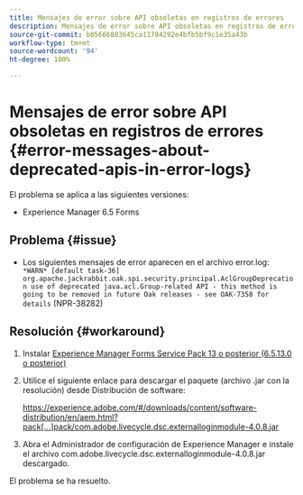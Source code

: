```yaml
---
title: Mensajes de error sobre API obsoletas en registros de errores
description: Mensajes de error sobre API obsoletas en registros de errores
source-git-commit: b05666883645ca11784292e4bfb5bf9c1e35a43b
workflow-type: tm+mt
source-wordcount: '94'
ht-degree: 100%

---
```



# Mensajes de error sobre API obsoletas en registros de errores {#error-messages-about-deprecated-apis-in-error-logs}

El problema se aplica a las siguientes versiones:

* Experience Manager 6.5 Forms

## Problema {#issue}

* Los siguientes mensajes de error aparecen en el archivo error.log:
  ` *WARN* [default task-36] org.apache.jackrabbit.oak.spi.security.principal.AclGroupDeprecation use of deprecated java.acl.Group-related API - this method is going to be removed in future Oak releases - see OAK-7358 for details` (NPR-38282)

## Resolución {#workaround}

1. Instalar [Experience Manager Forms Service Pack 13 o posterior (6.5.13.0 o posterior)](https://experienceleague.adobe.com/docs/experience-manager-65/release-notes/release-notes.html?lang=es)
1. Utilice el siguiente enlace para descargar el paquete (archivo .jar con la resolución) desde Distribución de software:

   https://experience.adobe.com/#/downloads/content/software-distribution/en/aem.html?pack[...]pack/com.adobe.livecycle.dsc.externalloginmodule-4.0.8.jar

1. Abra el Administrador de configuración de Experience Manager e instale el archivo com.adobe.livecycle.dsc.externalloginmodule-4.0.8.jar descargado.

El problema se ha resuelto.